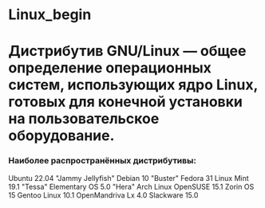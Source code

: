 # Linux_begin
# Дистрибутив GNU/Linux — общее определение операционных систем, использующих ядро Linux, готовых для конечной установки на пользовательское оборудование.
### Наиболее распространённых дистрибутивы:
  Ubuntu 22.04 "Jammy Jellyfish"
  Debian 10 "Buster"
  Fedora 31
  Linux Mint 19.1 "Tessa"
  Elementary OS 5.0 "Hera"
  Arch Linux
  OpenSUSE 15.1
  Zorin OS 15
  Gentoo Linux 10.1
  OpenMandriva Lx 4.0
  Slackware 15.0
